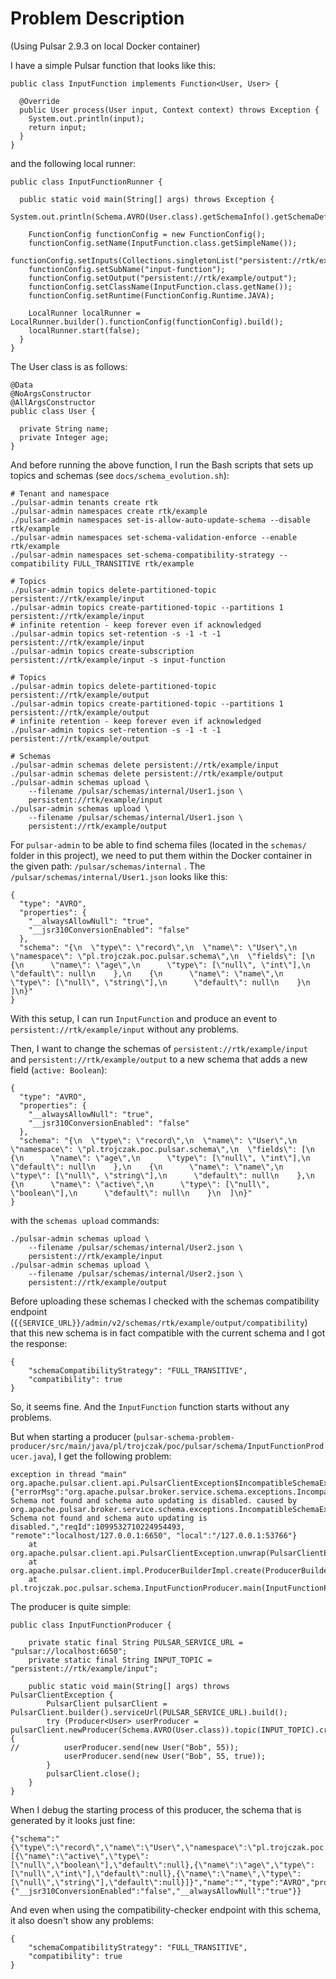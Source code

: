 # Problem Description

(Using Pulsar 2.9.3 on local Docker container)

I have a simple Pulsar function that looks like this:

```
public class InputFunction implements Function<User, User> {

  @Override
  public User process(User input, Context context) throws Exception {
    System.out.println(input);
    return input;
  }
}
```

and the following local runner:

```
public class InputFunctionRunner {

  public static void main(String[] args) throws Exception {
    System.out.println(Schema.AVRO(User.class).getSchemaInfo().getSchemaDefinition());

    FunctionConfig functionConfig = new FunctionConfig();
    functionConfig.setName(InputFunction.class.getSimpleName());
    functionConfig.setInputs(Collections.singletonList("persistent://rtk/example/input"));
    functionConfig.setSubName("input-function");
    functionConfig.setOutput("persistent://rtk/example/output");
    functionConfig.setClassName(InputFunction.class.getName());
    functionConfig.setRuntime(FunctionConfig.Runtime.JAVA);

    LocalRunner localRunner = LocalRunner.builder().functionConfig(functionConfig).build();
    localRunner.start(false);
  }
}
```

The User class is as follows:

```
@Data
@NoArgsConstructor
@AllArgsConstructor
public class User {

  private String name;
  private Integer age;
}
```

And before running the above function, I run the Bash scripts that sets up topics and schemas (see `docs/schema_evolution.sh`):

```
# Tenant and namespace
./pulsar-admin tenants create rtk
./pulsar-admin namespaces create rtk/example
./pulsar-admin namespaces set-is-allow-auto-update-schema --disable rtk/example
./pulsar-admin namespaces set-schema-validation-enforce --enable rtk/example
./pulsar-admin namespaces set-schema-compatibility-strategy --compatibility FULL_TRANSITIVE rtk/example

# Topics
./pulsar-admin topics delete-partitioned-topic persistent://rtk/example/input
./pulsar-admin topics create-partitioned-topic --partitions 1 persistent://rtk/example/input
# infinite retention - keep forever even if acknowledged
./pulsar-admin topics set-retention -s -1 -t -1 persistent://rtk/example/input
./pulsar-admin topics create-subscription persistent://rtk/example/input -s input-function

# Topics
./pulsar-admin topics delete-partitioned-topic persistent://rtk/example/output
./pulsar-admin topics create-partitioned-topic --partitions 1 persistent://rtk/example/output
# infinite retention - keep forever even if acknowledged
./pulsar-admin topics set-retention -s -1 -t -1 persistent://rtk/example/output

# Schemas
./pulsar-admin schemas delete persistent://rtk/example/input
./pulsar-admin schemas delete persistent://rtk/example/output
./pulsar-admin schemas upload \
    --filename /pulsar/schemas/internal/User1.json \
    persistent://rtk/example/input
./pulsar-admin schemas upload \
    --filename /pulsar/schemas/internal/User1.json \
    persistent://rtk/example/output
```

For `pulsar-admin` to be able to find schema files (located in the `schemas/` folder in this project), we need to put them within the Docker container in the given path: `/pulsar/schemas/internal` .  The `/pulsar/schemas/internal/User1.json` looks like this:

```
{
  "type": "AVRO",
  "properties": {
    "__alwaysAllowNull": "true",
    "__jsr310ConversionEnabled": "false"
  },
  "schema": "{\n  \"type\": \"record\",\n  \"name\": \"User\",\n  \"namespace\": \"pl.trojczak.poc.pulsar.schema\",\n  \"fields\": [\n    {\n      \"name\": \"age\",\n      \"type\": [\"null\", \"int\"],\n      \"default\": null\n    },\n    {\n      \"name\": \"name\",\n      \"type\": [\"null\", \"string\"],\n      \"default\": null\n    }\n  ]\n}"
}
```

With this setup, I can run `InputFunction` and produce an event to `persistent://rtk/example/input` without any problems.

Then, I want to change the schemas of `persistent://rtk/example/input` and `persistent://rtk/example/output` to a new schema that adds a new field (`active: Boolean`):

```
{
  "type": "AVRO",
  "properties": {
    "__alwaysAllowNull": "true",
    "__jsr310ConversionEnabled": "false"
  },
  "schema": "{\n  \"type\": \"record\",\n  \"name\": \"User\",\n  \"namespace\": \"pl.trojczak.poc.pulsar.schema\",\n  \"fields\": [\n    {\n      \"name\": \"age\",\n      \"type\": [\"null\", \"int\"],\n      \"default\": null\n    },\n    {\n      \"name\": \"name\",\n      \"type\": [\"null\", \"string\"],\n      \"default\": null\n    },\n    {\n      \"name\": \"active\",\n      \"type\": [\"null\", \"boolean\"],\n      \"default\": null\n    }\n  ]\n}"
}
```

with the `schemas upload` commands:

```
./pulsar-admin schemas upload \
    --filename /pulsar/schemas/internal/User2.json \
    persistent://rtk/example/input
./pulsar-admin schemas upload \
    --filename /pulsar/schemas/internal/User2.json \
    persistent://rtk/example/output
```

Before uploading these schemas I checked with the schemas compatibility endpoint (`{{SERVICE_URL}}/admin/v2/schemas/rtk/example/output/compatibility`) that this new schema is in fact compatible with the current schema and I got the response:

```
{
    "schemaCompatibilityStrategy": "FULL_TRANSITIVE",
    "compatibility": true
}
```

So, it seems fine. And the `InputFunction` function starts without any problems.

But when starting a producer (`pulsar-schema-problem-producer/src/main/java/pl/trojczak/poc/pulsar/schema/InputFunctionProducer.java`), I get the following problem:

```
exception in thread "main" org.apache.pulsar.client.api.PulsarClientException$IncompatibleSchemaException: {"errorMsg":"org.apache.pulsar.broker.service.schema.exceptions.IncompatibleSchemaException: Schema not found and schema auto updating is disabled. caused by org.apache.pulsar.broker.service.schema.exceptions.IncompatibleSchemaException: Schema not found and schema auto updating is disabled.","reqId":1099532710224954493, "remote":"localhost/127.0.0.1:6650", "local":"/127.0.0.1:53766"}
	at org.apache.pulsar.client.api.PulsarClientException.unwrap(PulsarClientException.java:1014)
	at org.apache.pulsar.client.impl.ProducerBuilderImpl.create(ProducerBuilderImpl.java:91)
	at pl.trojczak.poc.pulsar.schema.InputFunctionProducer.main(InputFunctionProducer.java:15)
```

The producer is quite simple:

```
public class InputFunctionProducer {

    private static final String PULSAR_SERVICE_URL = "pulsar://localhost:6650";
    private static final String INPUT_TOPIC = "persistent://rtk/example/input";

    public static void main(String[] args) throws PulsarClientException {
        PulsarClient pulsarClient = PulsarClient.builder().serviceUrl(PULSAR_SERVICE_URL).build();
        try (Producer<User> userProducer = pulsarClient.newProducer(Schema.AVRO(User.class)).topic(INPUT_TOPIC).create()) {
//          userProducer.send(new User("Bob", 55));
            userProducer.send(new User("Bob", 55, true));
        }
        pulsarClient.close();
    }
}
```

When I debug the starting process of this producer, the schema that is generated by it looks just fine:

```
{"schema":"{\"type\":\"record\",\"name\":\"User\",\"namespace\":\"pl.trojczak.poc.pulsar.schema\",\"fields\":[{\"name\":\"active\",\"type\":[\"null\",\"boolean\"],\"default\":null},{\"name\":\"age\",\"type\":[\"null\",\"int\"],\"default\":null},{\"name\":\"name\",\"type\":[\"null\",\"string\"],\"default\":null}]}","name":"","type":"AVRO","properties":{"__jsr310ConversionEnabled":"false","__alwaysAllowNull":"true"}}
```

And even when using the compatibility-checker endpoint with this schema, it also doesn't show any problems:

```
{
    "schemaCompatibilityStrategy": "FULL_TRANSITIVE",
    "compatibility": true
}
```